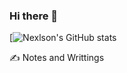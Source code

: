 ### Hi there 👋

<!--
**Nexlson/Nexlson** is a ✨ _special_ ✨ repository because its `README.md` (this file) appears on your GitHub profile.

Here are some ideas to get you started:

- 🔭 I’m currently working on ...
- 🌱 I’m currently learning ...
- 👯 I’m looking to collaborate on ...
- 🤔 I’m looking for help with ...
- 💬 Ask me about ...
- 📫 How to reach me: ...
- 😄 Pronouns: ...
- ⚡ Fun fact: ...
-->


[![Nexlson's GitHub stats](https://github-readme-stats.vercel.app/api?username=Nexlson&show_icons=true&theme=dark)

:writing_hand: Notes and Writtings 
